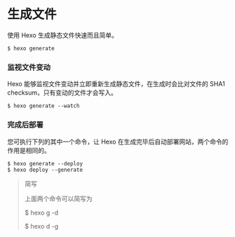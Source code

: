 # 生成文件



使用 Hexo 生成静态文件快速而且简单。

```
$ hexo generate
```

### 监视文件变动

Hexo 能够监视文件变动并立即重新生成静态文件，在生成时会比对文件的 SHA1 checksum，只有变动的文件才会写入。

```
$ hexo generate --watch
```

### 完成后部署

您可执行下列的其中一个命令，让 Hexo 在生成完毕后自动部署网站，两个命令的作用是相同的。

```
$ hexo generate --deploy
$ hexo deploy --generate
```

> 简写
>
> 上面两个命令可以简写为
> 
> $ hexo g -d
> 
> $ hexo d -g

